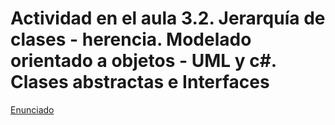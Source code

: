 # Actividad en el aula 3.2. Jerarquía de clases - herencia. Modelado orientado a objetos - UML y c#. Clases abstractas e Interfaces

[Enunciado](https://docs.google.com/document/d/13DOigdTCOuxbR_NTCtW7xRQBDRdwXt__/preview)
